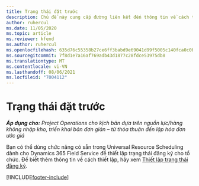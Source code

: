 ```yaml
---
title: Trạng thái đặt trước
description: Chủ đề này cung cấp đường liên kết đến thông tin về cách thiết lập trạng thái đăng ký dành cho Project Operations.
author: ruhercul
ms.date: 11/05/2020
ms.topic: article
ms.reviewer: kfend
ms.author: ruhercul
ms.openlocfilehash: 635d76c55358b27ce6ff3babd9e69041d99f5005c140fca0c0bc28d7210ad168
ms.sourcegitcommit: 7f8d1e7a16af769adb43d1877c28fdce53975db8
ms.translationtype: MT
ms.contentlocale: vi-VN
ms.lasthandoff: 08/06/2021
ms.locfileid: "7004112"
---
```

# <a name="booking-statuses"></a>Trạng thái đặt trước

_**Áp dụng cho:** Project Operations cho kịch bản dựa trên nguồn lực/hàng không nhập kho, triển khai bản đơn giản – từ thỏa thuận đến lập hóa đơn ước giá_

Bạn có thể dùng chức năng có sẵn trong Universal Resource Scheduling dành cho Dynamics 365 Field Service để thiết lập trạng thái đăng ký cho tổ chức. Để biết thêm thông tin về cách thiết lập, hãy xem [Thiết lập trạng thái đăng ký](/dynamics365/field-service/set-up-booking-statuses).


[!INCLUDE[footer-include](../includes/footer-banner.md)]